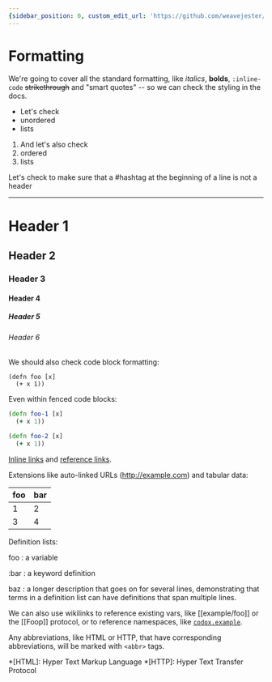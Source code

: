 ```yaml
---
{sidebar_position: 0, custom_edit_url: 'https://github.com/weavejester/codox/tree/master/doc/formatting.md'}
---
```


# Formatting

We're going to cover all the standard formatting, like *italics*, **bolds**,
`:inline-code` ~~strikethrough~~ and "smart quotes" -- so we can check the
styling in the docs.

- Let's check
- unordered
- lists

1. And let's also check
2. ordered
2. lists

Let's check to make sure that a
#hashtag at the beginning of a line is not a header

---
# Header 1
## Header 2
### Header 3
#### Header 4
##### Header 5
###### Header 6

We should also check code block formatting:

    (defn foo [x]
      (+ x 1))

Even within fenced code blocks:

```clojure
(defn foo-1 [x]
  (+ x 1))
```

~~~clojure
(defn foo-2 [x]
  (+ x 1))
~~~

[Inline links](http://example.com) and [reference links][1].

[1]: http://example.com

Extensions like auto-linked URLs (http://example.com) and tabular data:

foo | bar
----|----
 1  |  2
 3  |  4

Definition lists:

foo
: a variable

:bar
: a keyword definition

baz
: a longer description that goes on for several lines, demonstrating that
  terms in a definition list can have definitions that span multiple lines.

We can also use wikilinks to reference existing vars, like [[example/foo]] or
the [[Foop]] protocol, or to reference namespaces, like [`codox.example`](../api/codox/example/).

Any abbreviations, like HTML or HTTP, that have corresponding abbreviations,
will be marked with `<abbr>` tags.

*[HTML]: Hyper Text Markup Language
*[HTTP]: Hyper Text Transfer Protocol
